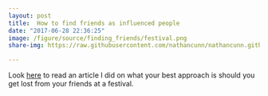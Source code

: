 ```yaml
---
layout: post
title:  How to find friends as influenced people
date: "2017-06-28 22:36:25"
image: /figure/source/finding_friends/festival.png
share-img: https://raw.githubusercontent.com/nathancunn/nathancunn.github.io/master/figure/source/finding_friends/festival.png

---
```



Look [here](https://www.statslife.org.uk/culture/2920-lost-in-the-crowd-a-statistician-explains-how-to-find-your-friends-at-a-music-festival) to read an article I did on what your best approach is should you get lost from your friends at a festival.
